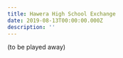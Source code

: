 ```yaml
---
title: Hawera High School Exchange
date: 2019-08-13T00:00:00.000Z
description: ''
---
```


(to be played away)

